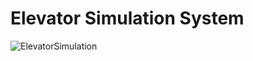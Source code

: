 # Elevator Simulation System

![ElevatorSimulation](https://user-images.githubusercontent.com/71497349/128631682-1c0f1be1-d39b-4758-8ea2-35a164f40746.png)
